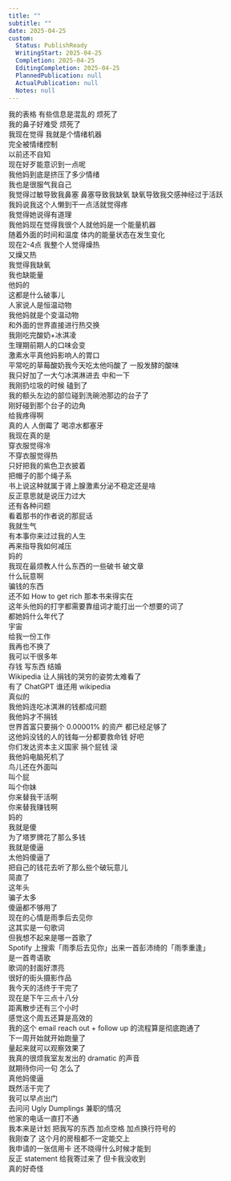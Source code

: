 ```yaml
---  
title: ""  
subtitle: ""  
date: 2025-04-25  
custom:  
  Status: PublishReady  
  WritingStart: 2025-04-25  
  Completion: 2025-04-25  
  EditingCompletion: 2025-04-25  
  PlannedPublication: null  
  ActualPublication: null  
  Notes: null  
---        
```

我的表格 有些信息是混乱的 烦死了          
我的鼻子好难受 烦死了          
我现在觉得 我就是个情绪机器        
完全被情绪控制        
以前还不自知        
现在好歹能意识到一点呢          
我他妈到底是挤压了多少情绪        
我也是很服气我自己          
我觉得过敏导致我鼻塞 鼻塞导致我缺氧 缺氧导致我交感神经过于活跃        
我妈说我这个人懒到干一点活就觉得疼        
我觉得她说得有道理          
我他妈现在觉得我很个人就他妈是一个能量机器        
随着外面的时间和温度 体内的能量状态在发生变化        
现在2-4点 我整个人觉得燥热        
又燥又热        
我觉得我缺氧        
我也缺能量        
他妈的        
这都是什么破事儿          
人家说人是恒温动物        
我他妈就是个变温动物        
和外面的世界直接进行热交换          
我刚吃完酸奶+冰淇凌        
生理期前期人的口味会变        
激素水平真他妈影响人的胃口        
平常吃的草莓酸奶我今天吃太他吗酸了 一股发酵的酸味        
我只好加了一大勺冰淇淋进去 中和一下          
我刚扔垃圾的时候 磕到了        
我的额头左边的部位碰到洗碗池那边的台子了        
刚好碰到那个台子的边角        
给我疼得啊        
真的人 人倒霉了 喝凉水都塞牙          
我现在真的是        
穿衣服觉得冷        
不穿衣服觉得热        
只好把我的紫色卫衣披着        
把帽子的那个绳子系        
书上说这种就属于肾上腺激素分泌不稳定还是啥        
反正意思就是说压力过大        
还有各种问题        
看着那书的作者说的那屁话        
我就生气        
有本事你来过过我的人生        
再来指导我如何减压          
妈的        
我现在最烦教人什么东西的一些破书 破文章        
什么玩意啊        
骗钱的东西        
还不如 How to get rich 那本书来得实在          
这年头他妈的打字都需要靠组词才能打出一个想要的词了        
都她妈什么年代了          
宇宙        
给我一份工作        
我再也不换了        
我可以干很多年        
存钱 写东西 结婚           
Wikipedia 让人捐钱的哭穷的姿势太难看了        
有了 ChatGPT 谁还用 wikipedia        
真似的        
我他妈连吃冰淇淋的钱都成问题        
我他妈才不捐钱        
世界首富只要捐个 0.00001% 的资产 都已经足够了        
这他妈没钱的人的钱每一分都要救命钱 好吧        
你们发达资本主义国家 捐个屁钱 滚          
我他妈电脑死机了        
鸟儿还在外面叫        
叫个屁        
叫个你妹        
你来替我干活啊        
你来替我赚钱啊        
妈的          
我就是傻        
为了塔罗牌花了那么多钱        
我就是傻逼        
太他妈傻逼了        
把自己的钱花去听了那么些个破玩意儿        
简直了        
这年头        
骗子太多        
傻逼都不够用了          
现在的心情是雨季后去见你        
这其实是一句歌词        
但我想不起来是哪一首歌了        
Spotify 上搜索「雨季后去见你」出来一首彭沛绮的「雨季重逢」        
是一首粤语歌        
歌词的封面好漂亮        
很好的街头摄影作品          
我今天的活终于干完了        
现在是下午三点十八分        
距离散步还有三个小时        
感觉这个周五还算是高效的        
我的这个 email  reach out + follow up 的流程算是彻底跑通了        
下一周开始就开始跑量了        
量起来就可以观察效果了          
我真的很烦我室友发出的 dramatic 的声音        
就期待你问一句 怎么了        
真他妈傻逼          
既然活干完了        
我可以早点出门        
去问问 Ugly Dumplings 兼职的情况          
他家的电话一直打不通        
我本来是计划 把我写的东西 加点空格 加点换行符号的          
我刚查了 这个月的房租都不一定能交上        
我申请的一张信用卡 还不晓得什么时候才能到        
反正 statement 给我寄过来了 但卡我没收到        
真的好奇怪          
      